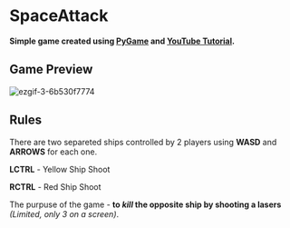 # SpaceAttack
**Simple game created using [PyGame](https://www.pygame.org/news) and [YouTube Tutorial](https://www.youtube.com/watch?v=jO6qQDNa2UY).**

## Game Preview
![ezgif-3-6b530f7774](https://user-images.githubusercontent.com/59295777/217127287-e314bbc1-8ee5-4b2a-b8fb-936299a46c9a.gif)


## Rules
There are two separeted ships controlled by 2 players using **WASD** and **ARROWS** for each one.

**LCTRL** - Yellow Ship Shoot

**RCTRL** - Red Ship Shoot

The purpuse of the game - **to _kill_ the opposite ship by shooting a lasers** _(Limited, only 3 on a screen)_. 

